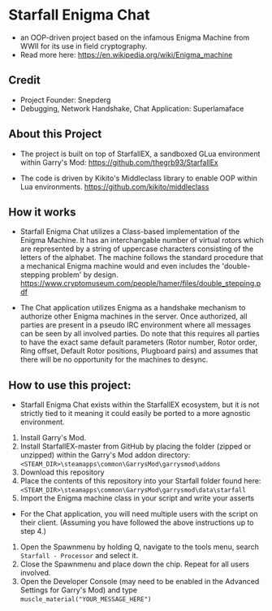# Starfall Enigma Chat
* an OOP-driven project based on the infamous Enigma Machine from WWII for its use in field cryptography.
* Read more here: https://en.wikipedia.org/wiki/Enigma_machine

## Credit
- Project Founder: Snepderg
- Debugging, Network Handshake, Chat Application: Superlamaface

## About this Project

* The project is built on top of StarfallEX, a sandboxed GLua environment within Garry's Mod:
https://github.com/thegrb93/StarfallEx

* The code is driven by Kikito's Middleclass library to enable OOP within Lua environments.
https://github.com/kikito/middleclass

## How it works
* Starfall Enigma Chat utilizes a Class-based implementation of the Enigma Machine. It has an interchangable number of virtual rotors which are represented by a string of uppercase characters consisting of the letters of the alphabet. The machine follows the standard procedure that a mechanical Enigma machine would and even includes the 'double-stepping problem' by design.
https://www.cryptomuseum.com/people/hamer/files/double_stepping.pdf

* The Chat application utilizes Enigma as a handshake mechanism to authorize other Enigma machines in the server. Once authorized, all parties are present in a pseudo IRC environment where all messages can be seen by all involved parties. Do note that this requires all parties to have the exact same default parameters (Rotor number, Rotor order, Ring offset, Default Rotor positions, Plugboard pairs) and assumes that there will be no opportunity for the machines to desync.

## How to use this project:
* Starfall Enigma Chat exists within the StarfallEX ecosystem, but it is not strictly tied to it meaning it could easily be ported to a more agnostic environment.

1. Install Garry's Mod.
2. Install StarfallEX-master from GitHub by placing the folder (zipped or unzipped) within the Garry's Mod addon directory:
`<STEAM_DIR>\steamapps\common\GarrysMod\garrysmod\addons`
3. Download this repository
4. Place the contents of this repository into your Starfall folder found here:
`<STEAM_DIR>\steamapps\common\GarrysMod\garrysmod\data\starfall`
5. Import the Enigma machine class in your script and write your asserts

- For the Chat application, you will need multiple users with the script on their client.
(Assuming you have followed the above instructions up to step 4.)
1. Open the Spawnmenu by holding Q, navigate to the tools menu, search `Starfall - Processor` and select it.
2. Close the Spawnmenu and place down the chip. Repeat for all users involved.
3. Open the Developer Console (may need to be enabled in the Advanced Settings for Garry's Mod) and type `muscle_material("YOUR_MESSAGE_HERE")`
